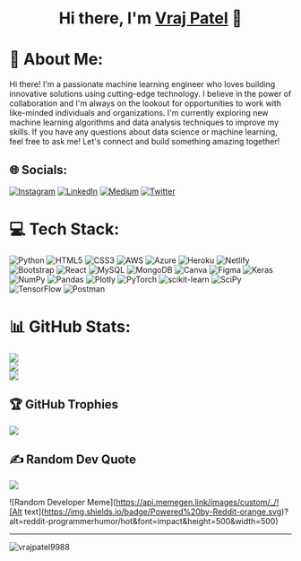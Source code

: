 <h1 align="center">
  Hi there, I'm <a href="https://vrajpatel.tech/" target="_blank">Vraj Patel</a> 👋
</h1>


# 💫 About Me:
Hi there! I'm a passionate machine learning engineer who loves building innovative solutions using cutting-edge technology. I believe in the power of collaboration and I'm always on the lookout for opportunities to work with like-minded individuals and organizations. I'm currently exploring new machine learning algorithms and data analysis techniques to improve my skills. If you have any questions about data science or machine learning, feel free to ask me! Let's connect and build something amazing together!

## 🌐 Socials:
[![Instagram](https://img.shields.io/badge/Instagram-%23E4405F.svg?logo=Instagram&logoColor=white)](https://www.instagram.com/vrajpatell__/) [![LinkedIn](https://img.shields.io/badge/LinkedIn-%230077B5.svg?logo=linkedin&logoColor=white)](https://www.linkedin.com/in/vrajpatel9988/) [![Medium](https://img.shields.io/badge/Medium-12100E?logo=medium&logoColor=white)](https://medium.com/@vrajpatel9988) [![Twitter](https://img.shields.io/badge/Twitter-%231DA1F2.svg?logo=Twitter&logoColor=white)](https://twitter.com/vrajpatel9988) 

# 💻 Tech Stack:
![Python](https://img.shields.io/badge/python-3670A0?style=for-the-badge&logo=python&logoColor=ffdd54) ![HTML5](https://img.shields.io/badge/html5-%23E34F26.svg?style=for-the-badge&logo=html5&logoColor=white) ![CSS3](https://img.shields.io/badge/css3-%231572B6.svg?style=for-the-badge&logo=css3&logoColor=white) ![AWS](https://img.shields.io/badge/AWS-%23FF9900.svg?style=for-the-badge&logo=amazon-aws&logoColor=white) ![Azure](https://img.shields.io/badge/azure-%230072C6.svg?style=for-the-badge&logo=azure-devops&logoColor=white) ![Heroku](https://img.shields.io/badge/heroku-%23430098.svg?style=for-the-badge&logo=heroku&logoColor=white) ![Netlify](https://img.shields.io/badge/netlify-%23000000.svg?style=for-the-badge&logo=netlify&logoColor=#00C7B7) ![Bootstrap](https://img.shields.io/badge/bootstrap-%23563D7C.svg?style=for-the-badge&logo=bootstrap&logoColor=white) ![React](https://img.shields.io/badge/react-%2320232a.svg?style=for-the-badge&logo=react&logoColor=%2361DAFB) ![MySQL](https://img.shields.io/badge/mysql-%2300f.svg?style=for-the-badge&logo=mysql&logoColor=white) ![MongoDB](https://img.shields.io/badge/MongoDB-%234ea94b.svg?style=for-the-badge&logo=mongodb&logoColor=white) ![Canva](https://img.shields.io/badge/Canva-%2300C4CC.svg?style=for-the-badge&logo=Canva&logoColor=white) 	![Figma](https://img.shields.io/badge/figma-%23F24E1E.svg?style=for-the-badge&logo=figma&logoColor=white) ![Keras](https://img.shields.io/badge/Keras-%23D00000.svg?style=for-the-badge&logo=Keras&logoColor=white) ![NumPy](https://img.shields.io/badge/numpy-%23013243.svg?style=for-the-badge&logo=numpy&logoColor=white) ![Pandas](https://img.shields.io/badge/pandas-%23150458.svg?style=for-the-badge&logo=pandas&logoColor=white) ![Plotly](https://img.shields.io/badge/Plotly-%233F4F75.svg?style=for-the-badge&logo=plotly&logoColor=white) ![PyTorch](https://img.shields.io/badge/PyTorch-%23EE4C2C.svg?style=for-the-badge&logo=PyTorch&logoColor=white) ![scikit-learn](https://img.shields.io/badge/scikit--learn-%23F7931E.svg?style=for-the-badge&logo=scikit-learn&logoColor=white) ![SciPy](https://img.shields.io/badge/SciPy-%230C55A5.svg?style=for-the-badge&logo=scipy&logoColor=%white) ![TensorFlow](https://img.shields.io/badge/TensorFlow-%23FF6F00.svg?style=for-the-badge&logo=TensorFlow&logoColor=white) ![Postman](https://img.shields.io/badge/Postman-FF6C37?style=for-the-badge&logo=postman&logoColor=white)

# 📊 GitHub Stats:
![](https://github-readme-stats.vercel.app/api?username=vrajpatel9988&theme=dracula&hide_border=false&include_all_commits=false&count_private=true)<br/>
![](https://github-readme-streak-stats.herokuapp.com/?user=vrajpatel9988&theme=dracula&hide_border=false)<br/>
![](https://github-readme-stats.vercel.app/api/top-langs/?username=vrajpatel9988&theme=dracula&hide_border=false&include_all_commits=false&count_private=true&layout=compact)


## 🏆 GitHub Trophies
![](https://github-profile-trophy.vercel.app/?username=vrajpatel9988&theme=Dark&no-frame=false&no-bg=true&margin-w=4)


## ✍️ Random Dev Quote
![](https://quotes-github-readme.vercel.app/api?type=horizontal&theme=radical)

![Random Developer Meme](https://api.memegen.link/images/custom/_/![Alt text](https://img.shields.io/badge/Powered%20by-Reddit-orange.svg)?alt=reddit-programmerhumor/hot&font=impact&height=500&width=500)



<!-- ## 😂 Random Dev Meme
<img src="https://rm.up.railway.app/" width="512px"/> -->




---

<p align="left"> <img src="https://komarev.com/ghpvc/?username=vrajpatel9988&label=Profile%20Views&color=0e75b6&style=flat" alt="vrajpatel9988" /> </p>

<!-- ![Profile Views](https://visitor-badge.glitch.me/badge?page_id=vrajpatel9988.vrajpatel9988&label=Profile%20Views) -->

